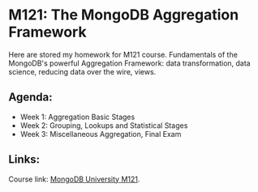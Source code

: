 # M121: The MongoDB Aggregation Framework

Here are stored my homework for M121 course.
Fundamentals of the MongoDB's powerful Aggregation Framework: data transformation, data science, reducing data over the wire, views.
## Agenda:
 * Week 1: Aggregation Basic Stages
 * Week 2: Grouping, Lookups and Statistical Stages
 * Week 3: Miscellaneous Aggregation, Final Exam

## Links:
Course link: [MongoDB University M121](https://university.mongodb.com/courses/M121/about).